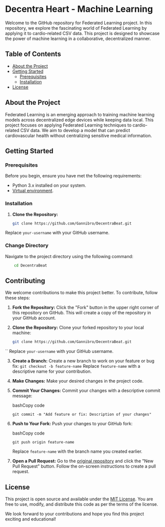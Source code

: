 # Decentra Heart - Machine Learning

Welcome to the GitHub repository for Federated Learning project. In this repository, we explore the fascinating world of Federated Learning by applying it to cardio-related CSV data. This project is designed to showcase the power of machine learning in a collaborative, decentralized manner.

## Table of Contents

- [About the Project](#about-the-project)
- [Getting Started](#getting-started)
  - [Prerequisites](#prerequisites)
  - [Installation](#installation)
- [License](#license)

## About the Project

Federated Learning is an emerging approach to training machine learning models across decentralized edge devices while keeping data local. This project focuses on applying Federated Learning techniques to cardio-related CSV data. We aim to develop a model that can predict cardiovascular health without centralizing sensitive medical information.

## Getting Started

### Prerequisites

Before you begin, ensure you have met the following requirements:

- Python 3.x installed on your system.
- [Virtual environment](https://docs.python.org/3/library/venv.html).

### Installation

1. **Clone the Repository:**

   ```bash
   git clone https://github.com/Gannibro/DecentraBeat.git
Replace `your-username` with your GitHub username.
### Change Directory

Navigate to the project directory using the following command:

```bash
	cd DecentraBeat
```
## Contributing

We welcome contributions to make this project better. To contribute, follow these steps:

1. **Fork the Repository:** Click the "Fork" button in the upper right corner of this repository on GitHub. This will create a copy of the repository in your GitHub account.

2. **Clone the Repository:** Clone your forked repository to your local machine:

   ```bash
   git clone https://github.com/Gannibro/DecentraBeat.git
``
Replace `your-username` with your GitHub username.

3. **Create a Branch:** Create a new branch to work on your feature or bug fix:
    `git checkout -b feature-name` 
        Replace `feature-name` with a descriptive name for your contribution.
    
4.  **Make Changes:** Make your desired changes in the project code.
    
5.  **Commit Your Changes:** Commit your changes with a descriptive commit message:
    
    bashCopy code
    
    `git commit -m "Add feature or fix: Description of your changes"` 
    
6.  **Push to Your Fork:** Push your changes to your GitHub fork:
    
    bashCopy code
    
    `git push origin feature-name` 
    
    Replace `feature-name` with the branch name you created earlier.
    
7.  **Open a Pull Request:** Go to the [original repository](https://github.com/Gannibro/DecentraBeat) and click the "New Pull Request" button. Follow the on-screen instructions to create a pull request.
    
## License

This project is open source and available under the [MIT License](). You are free to use, modify, and distribute this code as per the terms of the license.

We look forward to your contributions and hope you find this project exciting and educational!

